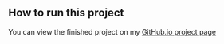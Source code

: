 ## How to run this project

You can view the finished project on my [GitHub.io project page](https://f00bard.github.io/frontend-nanodegree-feedreader)